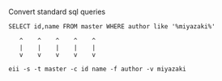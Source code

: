 Convert standard sql queries
```
SELECT id,name FROM master WHERE author like '%miyazaki%'
```
       ^    ^    ^    ^    ^
       |    |    |    |    |
       v    v    v    v    v
```
eii -s -t master -c id name -f author -v miyazaki
```
